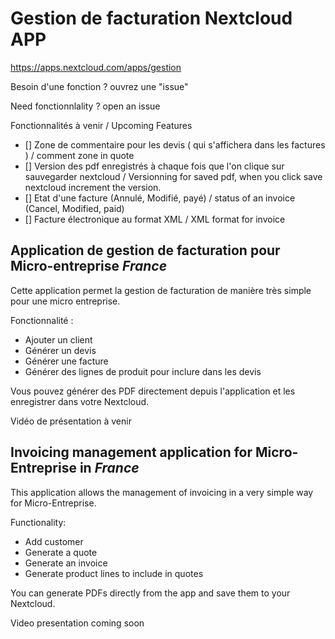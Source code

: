 # Gestion de facturation Nextcloud APP

https://apps.nextcloud.com/apps/gestion

Besoin d'une fonction ? ouvrez une "issue"

Need fonctionnlality ? open an issue

Fonctionnalités à venir / Upcoming Features

- [] Zone de commentaire pour les devis ( qui s'affichera dans les factures ) / comment zone in quote
- [] Version des pdf enregistrés à chaque fois que l'on clique sur sauvegarder nextcloud / Versionning for saved pdf, when you click save nextcloud increment the version.
- [] Etat d'une facture (Annulé, Modifié, payé) / status of an invoice (Cancel, Modified, paid)
- [] Facture électronique au format XML / XML format for invoice

## Application de gestion de facturation pour Micro-entreprise *France*

Cette application permet la gestion de facturation de manière très simple pour une micro entreprise.

Fonctionnalité : 
* Ajouter un client
* Générer un devis
* Générer une facture
* Générer des lignes de produit pour inclure dans les devis

Vous pouvez générer des PDF directement depuis l'application et les enregistrer dans votre Nextcloud.

Vidéo de présentation à venir

## Invoicing management application for Micro-Entreprise in *France* 

This application allows the management of invoicing in a very simple way for Micro-Entreprise.

Functionality:

* Add customer
* Generate a quote
* Generate an invoice
* Generate product lines to include in quotes

You can generate PDFs directly from the app and save them to your Nextcloud.

Video presentation coming soon
